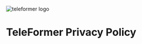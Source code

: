 ![teleformer logo](https://github.com/KaiKai7/TeleFormer/assets/87836320/09dc0767-c159-4bfb-a233-8900be6d8e5d)

# TeleFormer Privacy Policy

